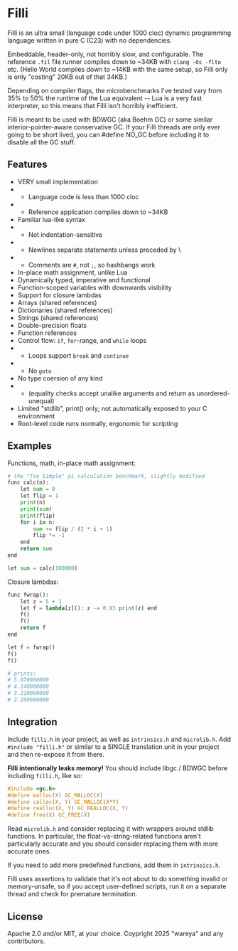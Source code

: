 # Filli

Filli is an ultra small (language code under 1000 cloc) dynamic programming language written in pure C (C23) with no dependencies.

Embeddable, header-only, not horribly slow, and configurable. The reference `.fil` file runner compiles down to ~34KB with `clang -Os -flto` etc. (Hello World compiles down to ~14KB with the same setup, so Filli only is only "costing" 20KB out of that 34KB.)

Depending on compiler flags, the microbenchmarks I've tested vary from 35% to 50% the runtime of the Lua equivalent -- Lua is a very fast interpreter, so this means that Filli isn't horribly inefficient.

Filli is meant to be used with BDWGC (aka Boehm GC) or some similar interior-pointer-aware conservative GC. If your Filli threads are only ever going to be short lived, you can #define NO_GC before including it to disable all the GC stuff.

## Features

- VERY small implementation
- - Language code is less than 1000 cloc
- - Reference application compiles down to ~34KB
- Familiar lua-like syntax
- - Not indentation-sensitive
- - Newlines separate statements unless preceded by \
- - Comments are `#`, not `;`, so hashbangs work
- In-place math assignment, unlike Lua
- Dynamically typed, imperative and functional
- Function-scoped variables with downwards visibility
- Support for closure lambdas
- Arrays (shared references)
- Dictionaries (shared references)
- Strings (shared references)
- Double-precision floats
- Function references
- Control flow: `if`, `for`-range, and `while` loops
- - Loops support `break` and `continue`
- - No `goto`
- No type coersion of any kind
- - (equality checks accept unalike arguments and return as unordered-unequal)
- Limited "stdlib", print() only; not automatically exposed to your C environment
- Root-level code runs normally, ergonomic for scripting

## Examples

Functions, math, in-place math assignment:

```python
# the "Too Simple" pi calculation benchmark, slightly modified
func calc(n):
    let sum = 0
    let flip = 1
    print(n)
    print(sum)
    print(flip)
    for i in n:
        sum += flip / (2 * i + 1)
        flip *= -1
    end
    return sum
end

let sum = calc(100000)
```

Closure lambdas:

```python
func fwrap():
    let z = 5 + 1
    let f = lambda[z](): z -= 0.93 print(z) end
    f()
    f()
    return f
end

let f = fwrap()
f()
f()

# prints:
# 5.070000000
# 4.140000000
# 3.210000000
# 2.280000000

```

## Integration

Include `filli.h` in your project, as well as `intrinsics.h` and `microlib.h`. Add `#include "filli.h"` or similar to a SINGLE translation unit in your project and then re-expose it from there.

**Filli intentionally leaks memory!** You should include libgc / BDWGC before including `filli.h`, like so:

```c
#include <gc.h>
#define malloc(X) GC_MALLOC(X)
#define calloc(X, Y) GC_MALLOC(X*Y)
#define realloc(X, Y) GC_REALLOC(X, Y)
#define free(X) GC_FREE(X)
```

Read `microlib.h` and consider replacing it with wrappers around stdlib functions. In particular, the float-vs-string-related functions aren't particularly accurate and you should consider replacing them with more accurate ones.

If you need to add more predefined functions, add them in `intrinsics.h`.

Filli uses assertions to validate that it's not about to do something invalid or memory-unsafe, so if you accept user-defined scripts, run it on a separate thread and check for premature termination.

## License

Apache 2.0 and/or MIT, at your choice. Coypright 2025 "wareya" and any contributors.

